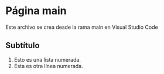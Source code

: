 # Página main

Este archivo se crea desde la rama main en Visual Studio Code

## Subtítulo

1. Esto es una lista numerada.
2. Esta es otra línea numerada.